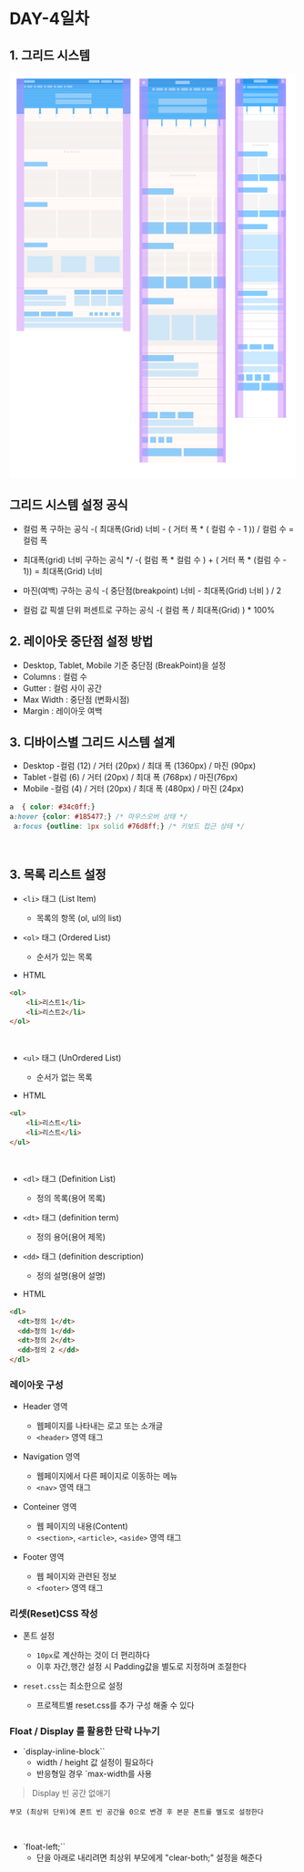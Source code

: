 # DAY-4일차

## 1. 그리드 시스템

![반응형 그리드 시스템](./image/readme_responsive_ex.png)

## 그리드 시스템 설정 공식

- 컬럼 폭 구하는 공식
    -( 최대폭(Grid) 너비 - ( 거터 폭 * ( 컬럼 수 - 1 )) / 컬럼 수 = 컬럼 폭

- 최대폭(grid) 너비 구하는 공식 */
    -( 컬럼 폭 * 컬럼 수 ) + ( 거터 폭 * (컬럼 수 - 1)) = 최대폭(Grid) 너비

- 마진(여백) 구하는 공식
    -( 중단점(breakpoint) 너비 - 최대폭(Grid) 너비 ) / 2

- 컬럼 값 픽셀 단위 퍼센트로 구하는 공식
    -( 컬럼 폭 / 최대폭(Grid) ) * 100%

## 2. 레이아웃 중단점 설정 방법

- Desktop, Tablet, Mobile 기준 중단점 (BreakPoint)을 설정
- Columns : 컬럼 수
- Gutter : 컬럼 사이 공간
- Max Width : 중단점 (변화시점)
- Margin : 레이아웃 여백

## 3. 디바이스별 그리드 시스템 설계

- Desktop
    -컬럼 (12) / 거터 (20px) / 최대 폭 (1360px) / 마진 (90px)
- Tablet
    -컬럼 (6) / 거터 (20px) / 최대 폭 (768px) / 마진(76px)
- Mobile
    -컬럼 (4) / 거터 (20px) / 최대 폭 (480px) / 마진 (24px)

```css
a  { color: #34c0ff;}
a:hover {color: #185477;} /* 마우스오버 상태 */
 a:focus {outline: 1px solid #76d8ff;} /* 키보드 접근 상태 */
 ```
 <br>

## 3. 목록 리스트 설정

- `<li>` 태그 (List Item)

     - 목록의 항목 (ol, ul의 list)

- `<ol>` 태그 (Ordered List)

     - 순서가 있는 목록 

- HTML
```html
<ol>
    <li>리스트1</li>
    <li>리스트2</li>
</ol>
````
<br>


- `<ul>` 태그 (UnOrdered List)

     - 순서가 없는 목록 

- HTML
```html
<ul>
    <li>리스트</li>
    <li>리스트</li>
</ul>
````

<br>

- `<dl>` 태그 (Definition List)
	- 정의 목록(용어 목록)

- `<dt>` 태그 (definition term)
  - 정의 용어(용어 제목)

- `<dd>` 태그 (definition description)
  - 정의 설명(용어 설명)

- HTML
```html
<dl>
  <dt>정의 1</dt>
  <dd>정의 1</dd>
  <dt>정의 2</dt>
  <dd>정의 2 </dd>
</dl>
```

### 레이아웃 구성

- Header 영역
  - 웹페이지를 나타내는 로고 또는 소개글
  - `<header>` 영역 태그

- Navigation 영역
  - 웹페이지에서 다른 페이지로 이동하는 메뉴
  - `<nav>` 영역 태그

- Conteiner 영역
  - 웹 페이지의 내용(Content)
  - `<section>`, `<article>`, `<aside>` 영역 태그

- Footer 영역
  - 웹 페이지와 관련된 정보
  - `<footer>` 영역 태그


### 리셋(Reset)CSS 작성 

- 폰트 설정 
  - `10px`로 계산하는 것이 더 편리하다 
  - 이후 자간,행간 설정 시 Padding값을 별도로 지정하며 조절한다 

- `reset.css`는 최소한으로 설정 
  - 프로젝트별 reset.css를 추가 구성 해줄 수 있다 


### Float / Display 를 활용한 단락 나누기

- `display-inline-block``
  - width / height 값 설정이 필요하다 
  - 반응형일 경우 `max-width를 사용

> Display 빈 공간 없애기 

``` 
부모 (최상위 단위)에 폰트 빈 공간을 0으로 변경 후 본문 폰트를 별도로 설정한다 
```

<br>

- `float-left;``
  - 단을 아래로 내리려면 최상위 부모에게 "clear-both;" 설정을 해준다